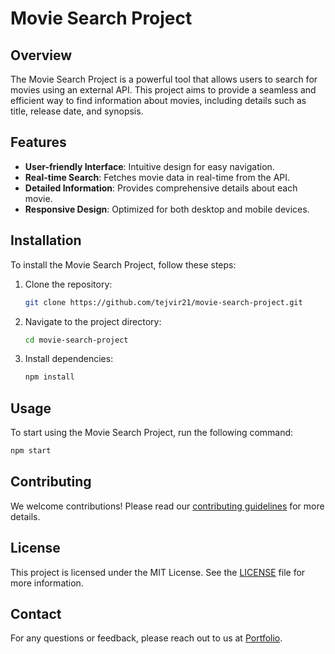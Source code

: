 # Movie Search Project

## Overview
The Movie Search Project is a powerful tool that allows users to search for movies using an external API. This project aims to provide a seamless and efficient way to find information about movies, including details such as title, release date, and synopsis.

## Features
- **User-friendly Interface**: Intuitive design for easy navigation.
- **Real-time Search**: Fetches movie data in real-time from the API.
- **Detailed Information**: Provides comprehensive details about each movie.
- **Responsive Design**: Optimized for both desktop and mobile devices.

## Installation
To install the Movie Search Project, follow these steps:

1. Clone the repository:
    ```bash
    git clone https://github.com/tejvir21/movie-search-project.git
    ```
2. Navigate to the project directory:
    ```bash
    cd movie-search-project
    ```
3. Install dependencies:
    ```bash
    npm install
    ```

## Usage
To start using the Movie Search Project, run the following command:
```bash
npm start
```

## Contributing
We welcome contributions! Please read our [contributing guidelines](CONTRIBUTING.md) for more details.

## License
This project is licensed under the MIT License. See the [LICENSE](LICENSE) file for more information.

## Contact
For any questions or feedback, please reach out to us at [Portfolio](https://tejvir.netlify.app/).

